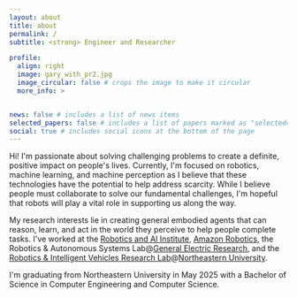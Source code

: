 ```yaml
---
layout: about
title: about
permalink: /
subtitle: <strong> Engineer and Researcher

profile:
  align: right
  image: gary_with_pr2.jpg
  image_circular: false # crops the image to make it circular
  more_info: >


news: false # includes a list of news items
selected_papers: false # includes a list of papers marked as "selected={true}"
social: true # includes social icons at the bottom of the page
---
```


Hi! I'm passionate about solving challenging problems to create a definite, positive impact on people's lives. 
Currently, I'm focused on robotics, machine learning, and machine perception as I believe 
that these technologies have the potential to help address scarcity. While I 
believe people must collaborate to solve our fundamental challenges, I'm hopeful that robots
will play a vital role in supporting us along the way.

My research interests lie in creating general embodied agents that can reason, learn, and act in 
the world they perceive to help people complete tasks. I've worked at the [Robotics and AI Institute](https://rai-inst.com/),
 [Amazon Robotics](https://www.linkedin.com/company/amazon-fulfillment-technologies-robotics/p),
 the Robotics & Autonomous Systems Lab@[General Electric Research](https://www.linkedin.com/company/geresearch/),
 and the [Robotics & Intelligent Vehicles Research Lab](https://robot.neu.edu/)@[Northeastern University](https://robotics.northeastern.edu/).

I'm graduating from Northeastern University in May 2025 with a Bachelor of Science in Computer Engineering and Computer Science.